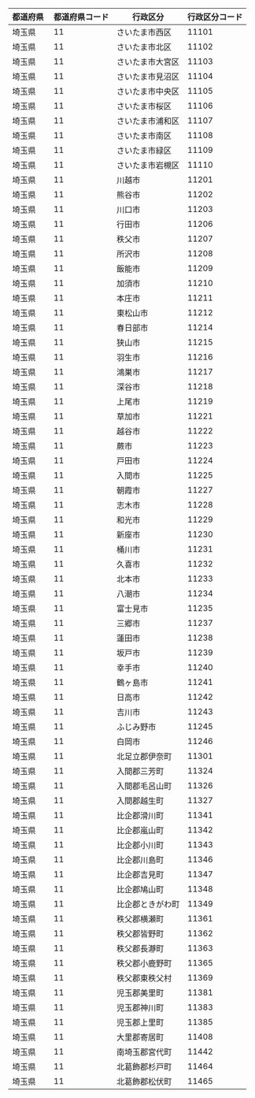 |  都道府県  | 都道府県コード | 行政区分 | 行政区分コード |
|-----------|--------------|--------- |--------------|
| 埼玉県 | 11 | さいたま市西区 | 11101 |
| 埼玉県 | 11 | さいたま市北区 | 11102 |
| 埼玉県 | 11 | さいたま市大宮区 | 11103 |
| 埼玉県 | 11 | さいたま市見沼区 | 11104 |
| 埼玉県 | 11 | さいたま市中央区 | 11105 |
| 埼玉県 | 11 | さいたま市桜区 | 11106 |
| 埼玉県 | 11 | さいたま市浦和区 | 11107 |
| 埼玉県 | 11 | さいたま市南区 | 11108 |
| 埼玉県 | 11 | さいたま市緑区 | 11109 |
| 埼玉県 | 11 | さいたま市岩槻区 | 11110 |
| 埼玉県 | 11 | 川越市 | 11201 |
| 埼玉県 | 11 | 熊谷市 | 11202 |
| 埼玉県 | 11 | 川口市 | 11203 |
| 埼玉県 | 11 | 行田市 | 11206 |
| 埼玉県 | 11 | 秩父市 | 11207 |
| 埼玉県 | 11 | 所沢市 | 11208 |
| 埼玉県 | 11 | 飯能市 | 11209 |
| 埼玉県 | 11 | 加須市 | 11210 |
| 埼玉県 | 11 | 本庄市 | 11211 |
| 埼玉県 | 11 | 東松山市 | 11212 |
| 埼玉県 | 11 | 春日部市 | 11214 |
| 埼玉県 | 11 | 狭山市 | 11215 |
| 埼玉県 | 11 | 羽生市 | 11216 |
| 埼玉県 | 11 | 鴻巣市 | 11217 |
| 埼玉県 | 11 | 深谷市 | 11218 |
| 埼玉県 | 11 | 上尾市 | 11219 |
| 埼玉県 | 11 | 草加市 | 11221 |
| 埼玉県 | 11 | 越谷市 | 11222 |
| 埼玉県 | 11 | 蕨市 | 11223 |
| 埼玉県 | 11 | 戸田市 | 11224 |
| 埼玉県 | 11 | 入間市 | 11225 |
| 埼玉県 | 11 | 朝霞市 | 11227 |
| 埼玉県 | 11 | 志木市 | 11228 |
| 埼玉県 | 11 | 和光市 | 11229 |
| 埼玉県 | 11 | 新座市 | 11230 |
| 埼玉県 | 11 | 桶川市 | 11231 |
| 埼玉県 | 11 | 久喜市 | 11232 |
| 埼玉県 | 11 | 北本市 | 11233 |
| 埼玉県 | 11 | 八潮市 | 11234 |
| 埼玉県 | 11 | 富士見市 | 11235 |
| 埼玉県 | 11 | 三郷市 | 11237 |
| 埼玉県 | 11 | 蓮田市 | 11238 |
| 埼玉県 | 11 | 坂戸市 | 11239 |
| 埼玉県 | 11 | 幸手市 | 11240 |
| 埼玉県 | 11 | 鶴ヶ島市 | 11241 |
| 埼玉県 | 11 | 日高市 | 11242 |
| 埼玉県 | 11 | 吉川市 | 11243 |
| 埼玉県 | 11 | ふじみ野市 | 11245 |
| 埼玉県 | 11 | 白岡市 | 11246 |
| 埼玉県 | 11 | 北足立郡伊奈町 | 11301 |
| 埼玉県 | 11 | 入間郡三芳町 | 11324 |
| 埼玉県 | 11 | 入間郡毛呂山町 | 11326 |
| 埼玉県 | 11 | 入間郡越生町 | 11327 |
| 埼玉県 | 11 | 比企郡滑川町 | 11341 |
| 埼玉県 | 11 | 比企郡嵐山町 | 11342 |
| 埼玉県 | 11 | 比企郡小川町 | 11343 |
| 埼玉県 | 11 | 比企郡川島町 | 11346 |
| 埼玉県 | 11 | 比企郡吉見町 | 11347 |
| 埼玉県 | 11 | 比企郡鳩山町 | 11348 |
| 埼玉県 | 11 | 比企郡ときがわ町 | 11349 |
| 埼玉県 | 11 | 秩父郡横瀬町 | 11361 |
| 埼玉県 | 11 | 秩父郡皆野町 | 11362 |
| 埼玉県 | 11 | 秩父郡長瀞町 | 11363 |
| 埼玉県 | 11 | 秩父郡小鹿野町 | 11365 |
| 埼玉県 | 11 | 秩父郡東秩父村 | 11369 |
| 埼玉県 | 11 | 児玉郡美里町 | 11381 |
| 埼玉県 | 11 | 児玉郡神川町 | 11383 |
| 埼玉県 | 11 | 児玉郡上里町 | 11385 |
| 埼玉県 | 11 | 大里郡寄居町 | 11408 |
| 埼玉県 | 11 | 南埼玉郡宮代町 | 11442 |
| 埼玉県 | 11 | 北葛飾郡杉戸町 | 11464 |
| 埼玉県 | 11 | 北葛飾郡松伏町 | 11465 |
